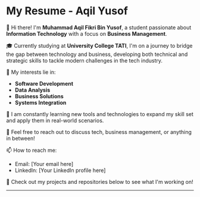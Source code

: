 # My Resume - Aqil Yusof

👋 Hi there! I'm **Muhammad Aqil Fikri Bin Yusof**, a student passionate about **Information Technology** with a focus on **Business Management**.

🎓 Currently studying at **University College TATI**, I'm on a journey to bridge the gap between technology and business, developing both technical and strategic skills to tackle modern challenges in the tech industry.

🔧 My interests lie in:
- **Software Development**
- **Data Analysis**
- **Business Solutions**
- **Systems Integration**

🌱 I am constantly learning new tools and technologies to expand my skill set and apply them in real-world scenarios.

💬 Feel free to reach out to discuss tech, business management, or anything in between!

📫 How to reach me:
- Email: [Your email here]
- LinkedIn: [Your LinkedIn profile here]

📄 Check out my projects and repositories below to see what I'm working on!

---

